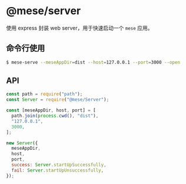 # @mese/server

使用 express 封装 web server，用于快速启动一个 `mese` 应用。

## 命令行使用

```bash
$ mese-serve --meseAppDir=dist --host=127.0.0.1 --port=3000 --open
```

## API

```javascript
const path = require("path");
const Server = require("@mese/Server");

const [meseAppDir, host, port] = [
  path.join(process.cwd(), "dist"),
  "127.0.0.1",
  3000,
];

new Server({
  meseAppDir,
  host,
  port,
  success: Server.startUpSuccessfully,
  fail: Server.startUpUnsuccessfully,
});
```
